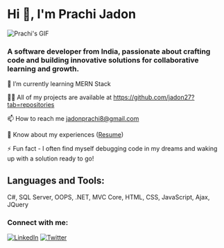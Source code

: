 <html lang="en">
<head>
    <meta charset="UTF-8">
    <meta name="viewport" content="width=device-width, initial-scale=1.0">
        
        
</head>
<body>
    <div class="container">
        <div class="header">
            <h1>Hi 👋, I'm Prachi Jadon</h1>
            <img src="https://github.com/haritpremrajput/haritpremrajput/blob/main/My%20gif.gif" alt="Prachi's GIF">
        </div>
        <div class="info">
            <h3>A software developer from India, passionate about crafting code and
                building innovative solutions for collaborative learning and growth.
            </h3>
            <p>🌱 I’m currently learning MERN Stack</p>
            <p>👨‍💻 All of my projects are available at <a href="https://github.com/haritpremrajput?tab=repositories">https://github.com/jadon27?tab=repositories</a></p>
            <p>📫 How to reach me <a href="mailto:jadonprachi8@gmail.com">jadonprachi8@gmail.com</a></p>
            <p>📄 Know about my experiences (<a href="https://drive.google.com/file/d/1iGd985pbyiamJsZXkMmWWcFJ35FYBSjO/view?usp=sharing">Resume</a>)</p>
            <p>⚡ Fun fact - I often find myself debugging code in my dreams and waking up with a solution ready to go!</p>
        </div>
        <div class="stats-container">
            <div class="stats">
                <h2>Languages and Tools:</h2>
                C#, SQL Server, OOPS, .NET, MVC Core, HTML, CSS, JavaScript, Ajax, JQuery
            </div>
        </div>
        <div class="connect">
            <h3>Connect with me:</h3>
            <a href="https://linkedin.com/in/prachi-jadon-72986620b" target="blank"><img src="https://raw.githubusercontent.com/rahuldkjain/github-profile-readme-generator/master/src/images/icons/Social/linked-in-alt.svg" alt="LinkedIn"></a>
            <a href="https://twitter.com/haritprem" target="blank"><img src="https://raw.githubusercontent.com/rahuldkjain/github-profile-readme-generator/master/src/images/icons/Social/twitter.svg" alt="Twitter"></a>
            <!-- Add more social media links and icons here -->
        </div>
    </div>
</body>
</html>
